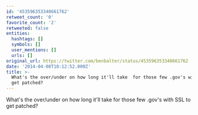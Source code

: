 ```yaml
---
id: '453596353340661762'
retweet_count: '0'
favorite_count: '2'
retweeted: false
entities:
  hashtags: []
  symbols: []
  user_mentions: []
  urls: []
original_url: https://twitter.com/benbalter/status/453596353340661762
date: '2014-04-08T18:12:52.000Z'
title: >-
  What's the over/under on how long it'll take  for those few .gov's with SSL to
  get patched?
---
```


What's the over/under on how long it'll take  for those few .gov's with SSL to get patched?